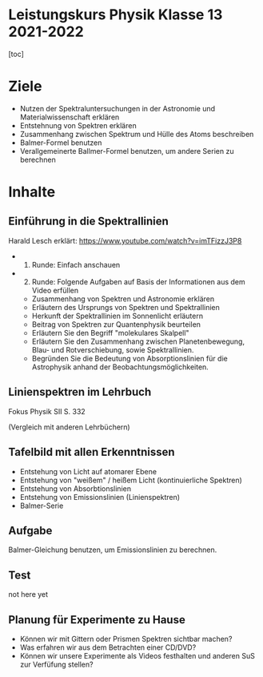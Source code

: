 Leistungskurs Physik Klasse 13 2021-2022
========================================

[toc]

# Ziele

* Nutzen der Spektraluntersuchungen in der Astronomie und Materialwissenschaft erklären
* Entstehnung von Spektren erklären
* Zusammenhang zwischen Spektrum und Hülle des Atoms beschreiben
* Balmer-Formel benutzen
* Verallgemeinerte Ballmer-Formel benutzen, um andere Serien zu berechnen

# Inhalte

## Einführung in die Spektrallinien

Harald Lesch erklärt: https://www.youtube.com/watch?v=imTFizzJ3P8

- 1. Runde: Einfach anschauen
- 2. Runde: Folgende Aufgaben auf Basis der Informationen aus dem Video erfüllen
  - Zusammenhang von Spektren und Astronomie erklären
  - Erläutern des Ursprungs von Spektren und Spektrallinien
  - Herkunft der Spektrallinien im Sonnenlicht erläutern
  - Beitrag von Spektren zur Quantenphysik beurteilen
  - Erläutern Sie den Begriff "molekulares Skalpell"
  - Erläutern Sie den Zusammenhang zwischen Planetenbewegung, Blau- und Rotverschiebung, sowie Spektrallinien.
  - Begründen Sie die Bedeutung von Absorptionslinien für die Astrophysik anhand der Beobachtungsmöglichkeiten.

## Linienspektren im Lehrbuch

Fokus Physik SII S. 332

(Vergleich mit anderen Lehrbüchern)

## Tafelbild mit allen Erkenntnissen

* Entstehung von Licht auf atomarer Ebene
* Entstehung von "weißem" / heißem Licht (kontinuierliche Spektren)
* Entstehung von Absorbtionslinien
* Entstehung von Emissionslinien (Linienspektren)
* Balmer-Serie

## Aufgabe

Balmer-Gleichung benutzen, um Emissionslinien zu berechnen.

## Test

not here yet

## Planung für Experimente zu Hause

* Können wir mit Gittern oder Prismen Spektren sichtbar machen?
* Was erfahren wir aus dem Betrachten einer CD/DVD?
* Können wir unsere Experimente als Videos festhalten und anderen SuS zur Verfüfung stellen?

